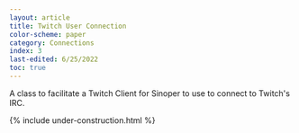 ```yaml
---
layout: article
title: Twitch User Connection
color-scheme: paper
category: Connections
index: 3
last-edited: 6/25/2022
toc: true
---
```


A class to facilitate a Twitch Client for Sinoper to use to connect to Twitch's IRC.

{% include under-construction.html %}
